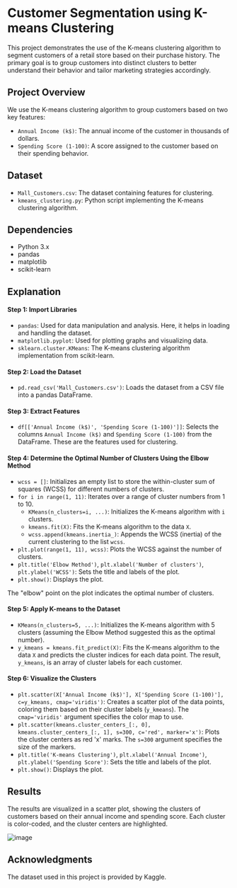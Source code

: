 # Customer Segmentation using K-means Clustering

This project demonstrates the use of the K-means clustering algorithm to segment customers of a retail store based on their purchase history. The primary goal is to group customers into distinct clusters to better understand their behavior and tailor marketing strategies accordingly.

## Project Overview

We use the K-means clustering algorithm to group customers based on two key features:
- `Annual Income (k$)`: The annual income of the customer in thousands of dollars.
- `Spending Score (1-100)`: A score assigned to the customer based on their spending behavior.

## Dataset

- `Mall_Customers.csv`: The dataset containing features for clustering.
- `kmeans_clustering.py`: Python script implementing the K-means clustering algorithm.
  
## Dependencies

- Python 3.x
- pandas
- matplotlib
- scikit-learn
## Explanation
#### Step 1: Import Libraries
- `pandas`: Used for data manipulation and analysis. Here, it helps in loading and handling the dataset.
- `matplotlib.pyplot`: Used for plotting graphs and visualizing data.
- `sklearn.cluster.KMeans`: The K-means clustering algorithm implementation from scikit-learn.
#### Step 2: Load the Dataset
- `pd.read_csv('Mall_Customers.csv')`: Loads the dataset from a CSV file into a pandas DataFrame.

#### Step 3: Extract Features

- `df[['Annual Income (k$)', 'Spending Score (1-100)']]`: Selects the columns `Annual Income (k$)` and `Spending Score (1-100)` from the DataFrame. These are the features used for clustering.

#### Step 4: Determine the Optimal Number of Clusters Using the Elbow Method

- `wcss = []`: Initializes an empty list to store the within-cluster sum of squares (WCSS) for different numbers of clusters.
- `for i in range(1, 11)`: Iterates over a range of cluster numbers from 1 to 10.
  - `KMeans(n_clusters=i, ...)`: Initializes the K-means algorithm with `i` clusters.
  - `kmeans.fit(X)`: Fits the K-means algorithm to the data `X`.
  - `wcss.append(kmeans.inertia_)`: Appends the WCSS (inertia) of the current clustering to the list `wcss`.
- `plt.plot(range(1, 11), wcss)`: Plots the WCSS against the number of clusters.
- `plt.title('Elbow Method')`, `plt.xlabel('Number of clusters')`, `plt.ylabel('WCSS')`: Sets the title and labels of the plot.
- `plt.show()`: Displays the plot.

The "elbow" point on the plot indicates the optimal number of clusters.

#### Step 5: Apply K-means to the Dataset

- `KMeans(n_clusters=5, ...)`: Initializes the K-means algorithm with 5 clusters (assuming the Elbow Method suggested this as the optimal number).
- `y_kmeans = kmeans.fit_predict(X)`: Fits the K-means algorithm to the data `X` and predicts the cluster indices for each data point. The result, `y_kmeans`, is an array of cluster labels for each customer.

#### Step 6: Visualize the Clusters
- `plt.scatter(X['Annual Income (k$)'], X['Spending Score (1-100)'], c=y_kmeans, cmap='viridis')`: Creates a scatter plot of the data points, coloring them based on their cluster labels (`y_kmeans`). The `cmap='viridis'` argument specifies the color map to use.
- `plt.scatter(kmeans.cluster_centers_[:, 0], kmeans.cluster_centers_[:, 1], s=300, c='red', marker='x')`: Plots the cluster centers as red 'x' marks. The `s=300` argument specifies the size of the markers.
- `plt.title('K-means Clustering')`, `plt.xlabel('Annual Income')`, `plt.ylabel('Spending Score')`: Sets the title and labels of the plot.
- `plt.show()`: Displays the plot.

## Results

The results are visualized in a scatter plot, showing the clusters of customers based on their annual income and spending score. Each cluster is color-coded, and the cluster centers are highlighted.

![image](https://github.com/SharvaniVaradharajan/PRODIGY_ML_02/assets/168558662/02b1385f-0417-412d-b9d4-34bfbc0e8318)


## Acknowledgments

The dataset used in this project is provided by Kaggle.
